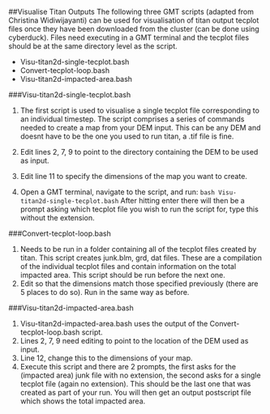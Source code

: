##Visualise Titan Outputs
The following three GMT scripts (adapted from Christina Widiwijayanti) can be used for visualisation of titan output tecplot files once they have been downloaded from the cluster (can be done using cyberduck). Files need executing in a GMT terminal and the tecplot files should be at the same directory level as the script. 

* Visu-titan2d-single-tecplot.bash
* Convert-tecplot-loop.bash
* Visu-titan2d-impacted-area.bash

###Visu-titan2d-single-tecplot.bash
1. The first script is used to visualise a single tecplot file corresponding to an individual timestep. The script comprises a series of commands needed to create a map from your DEM input. This can be any DEM and doesnt have to be the one you used to run titan, a .tif file is fine. 

2. 	Edit lines 2, 7, 9 to point to the directory containing the DEM to be used as input. 
3. Edit line 11 to specify the dimensions of the map you want to create.
4. Open a GMT terminal, navigate to the script, and run: `bash Visu-titan2d-single-tecplot.bash` After hitting enter there will then be a prompt asking which tecplot file you wish to run the script for, type this without the extension.

###Convert-tecplot-loop.bash
1. Needs to be run in a folder containing all of the tecplot files created by titan. This script creates junk.blm, grd, dat files. These are a compilation of the individual tecplot files and contain information on the total impacted area. This script should be run before the next one. 
2. Edit so that the dimensions match those specified previously (there are 5 places to do so). Run in the same way as before. 

###Visu-titan2d-impacted-area.bash
1. Visu-titan2d-impacted-area.bash uses the output of the Convert-tecplot-loop.bash script. 
2. Lines 2, 7, 9 need editing to point to the location of the DEM used as input.
3. Line 12, change this to the dimensions of your map.
4. Execute this script and there are 2 prompts, the first asks for the (impacted area) junk file with no extension, the second asks for a single tecplot file (again no extension). This should be the last one that was created as part of your run. You will then get an output postscript file which shows the total impacted area. 
